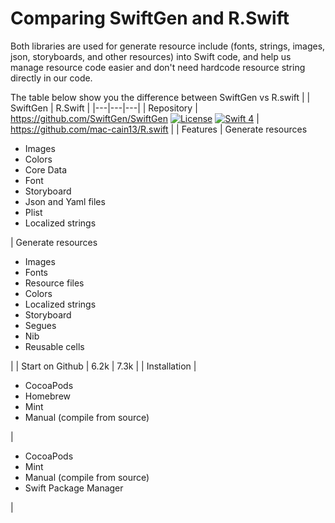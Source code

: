 # Comparing SwiftGen and R.Swift
Both libraries are used for generate resource include (fonts, strings, images, json, storyboards, and other resources) into Swift code, and help us manage resource code easier and don't need hardcode resource string directly in our code.

The table below show you the difference between SwiftGen vs R.swift
|   | SwiftGen  |  R.Swift |
|---|---|---|
| Repository  | https://github.com/SwiftGen/SwiftGen [![License](http://img.shields.io/badge/License-MIT-green.svg?style=flat)](https://github.com/clintjang/JWSBoltsSwiftSample/blob/master/LICENSE) [![Swift 4](https://img.shields.io/badge/swift-4.0-orange.svg?style=flat)](https://swift.org)  | https://github.com/mac-cain13/R.swift  |
| Features  | Generate resources <ul><li>Images</li><li>Colors</li><li>Core Data</li><li>Font</li><li>Storyboard</li><li>Json and Yaml files</li><li>Plist</li><li>Localized strings</li></ul> | Generate resources <ul><li>Images</li><li>Fonts</li><li>Resource files</li><li>Colors</li><li>Localized strings</li><li>Storyboard</li><li>Segues</li><li>Nib</li><li>Reusable cells</li></ul>  |
| Start on Github | 6.2k | 7.3k |
| Installation | <ul><li>CocoaPods</li><li>Homebrew</li><li>Mint</li><li>Manual (compile from source)</li></ul> | <ul><li>CocoaPods</li><li>Mint</li><li>Manual (compile from source)</li><li>Swift Package Manager</li></ul> |


